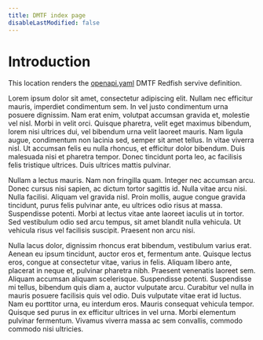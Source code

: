 ```yaml
---
title: DMTF index page
disableLastModified: false
---
```


# Introduction

This location renders the [openapi.yaml](http://redfish.dmtf.org/schemas/v1/openapi.yaml) DMTF Redfish servive definition.

Lorem ipsum dolor sit amet, consectetur adipiscing elit. Nullam nec efficitur mauris, imperdiet condimentum sem. In vel justo condimentum urna posuere dignissim. Nam erat enim, volutpat accumsan gravida et, molestie vel nisl. Morbi in velit orci. Quisque pharetra, velit eget maximus bibendum, lorem nisi ultrices dui, vel bibendum urna velit laoreet mauris. Nam ligula augue, condimentum non lacinia sed, semper sit amet tellus. In vitae viverra nisl. Ut accumsan felis eu nulla rhoncus, et efficitur dolor bibendum. Duis malesuada nisi et pharetra tempor. Donec tincidunt porta leo, ac facilisis felis tristique ultrices. Duis ultrices mattis pulvinar.

Nullam a lectus mauris. Nam non fringilla quam. Integer nec accumsan arcu. Donec cursus nisi sapien, ac dictum tortor sagittis id. Nulla vitae arcu nisi. Nulla facilisi. Aliquam vel gravida nisl. Proin mollis, augue congue gravida tincidunt, purus felis pulvinar ante, eu ultrices odio risus at massa. Suspendisse potenti. Morbi at lectus vitae ante laoreet iaculis ut in tortor. Sed vestibulum odio sed arcu tempus, sit amet blandit nulla vehicula. Ut vehicula risus vel facilisis suscipit. Praesent non arcu nisi.

Nulla lacus dolor, dignissim rhoncus erat bibendum, vestibulum varius erat. Aenean eu ipsum tincidunt, auctor eros et, fermentum ante. Quisque lectus eros, congue at consectetur vitae, varius in felis. Aliquam libero ante, placerat in neque et, pulvinar pharetra nibh. Praesent venenatis laoreet sem. Aliquam accumsan aliquam scelerisque. Suspendisse potenti. Suspendisse mi tellus, bibendum quis diam a, auctor vulputate arcu. Curabitur vel nulla in mauris posuere facilisis quis vel odio. Duis vulputate vitae erat id luctus. Nam eu porttitor urna, eu interdum eros. Mauris consequat vehicula tempor. Quisque sed purus in ex efficitur ultrices in vel urna. Morbi elementum pulvinar fermentum. Vivamus viverra massa ac sem convallis, commodo commodo nisi ultricies. 

